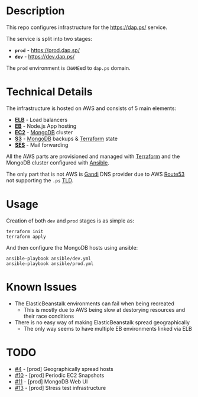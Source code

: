 # Description

This repo configures infrastructure for the https://dap.ps/ service.

The service is split into two stages:

* __`prod`__ - https://prod.dap.sp/
* __`dev`__ - https://dev.dap.ps/

The `prod` environment is `CNAME`ed to `dap.ps` domain.

# Technical Details

The infrastructure is hosted on AWS and consists of 5 main elements:

* [__ELB__](https://aws.amazon.com/elasticloadbalancing/) - Load balancers
* [__EB__](https://aws.amazon.com/elasticbeanstalk/) - Node.js App hosting
* [__EC2__](https://aws.amazon.com/ec2/) - [MongoDB](https://www.mongodb.com/) cluster
* [__S3__](https://aws.amazon.com/s3/) - [MongoDB](https://www.mongodb.com/) backups & [Terraform](https://www.terraform.io/) state
* [__SES__](https://aws.amazon.com/ses/) - Mail forwarding

All the AWS parts are provisioned and managed with [Terraform](https://www.terraform.io/) and the MongoDB cluster configured with [Ansible](https://www.ansible.com/).

The only part that is not AWS is [Gandi](https://www.gandi.net/) DNS provider due to AWS [Route53](https://aws.amazon.com/route53/) not supporting the `.ps` [TLD](https://en.wikipedia.org/wiki/Top-level_domain).

# Usage

Creation of both `dev` and `prod` stages is as simple as:
```
terraform init
terraform apply
```
And then configure the MongoDB hosts using ansible:
```
ansible-playbook ansible/dev.yml
ansible-playbook ansible/prod.yml
```

# Known Issues

* The ElasticBeanstalk environments can fail when being recreated
  - This is mostly due to AWS being slow at destorying resources and their race conditions
* There is no easy way of making ElasticBeanstalk spread geographically
  - The only way seems to have multiple EB environments linked via ELB

# TODO

* [#4](https://github.com/dap-ps/infra-dapps/issues/4) - [prod] Geographically spread hosts
* [#10](https://github.com/dap-ps/infra-dapps/issues/10)  - [prod] Periodic EC2 Snapshots
* [#11](https://github.com/dap-ps/infra-dapps/issues/11)  - [prod] MongoDB Web UI
* [#13](https://github.com/dap-ps/infra-dapps/issues/13)  - [prod] Stress test infrastructure
